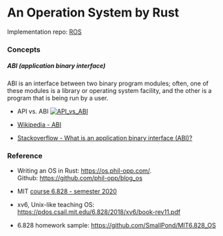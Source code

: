 # An Operation System by Rust

Implementation repo: [ROS](https://github.com/GarfieldZHU/ROS)



### Concepts

##### ABI (application binary interface)
ABI is an interface between two binary program modules; often, one of these modules is a library or operating system facility, and the other is a program that is being run by a user.

- API vs. ABI
[![API_vs_ABI](https://upload.wikimedia.org/wikipedia/commons/thumb/6/68/Linux_kernel_interfaces.svg/2560px-Linux_kernel_interfaces.svg.png)]()

- [Wikipedia - ABI](https://en.wikipedia.org/wiki/Application_binary_interface)
- [Stackoverflow - What is an application binary interface (ABI)?
](https://stackoverflow.com/a/2456882/6732968)

### Reference

- Writing an OS in Rust: https://os.phil-opp.com/.    
  Github: https://github.com/phil-opp/blog_os

- MIT [course 6.828 - semester 2020](https://pdos.csail.mit.edu/6.828/2020/schedule.html)
- xv6, Unix-like teaching OS: https://pdos.csail.mit.edu/6.828/2018/xv6/book-rev11.pdf
- 6.828 homework sample: https://github.com/SmallPond/MIT6.828_OS
